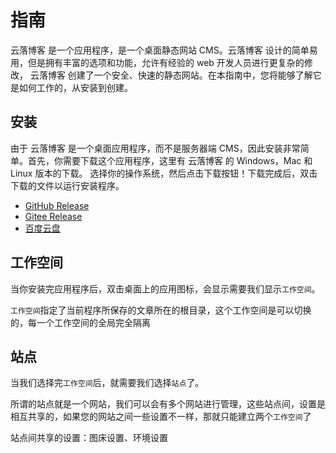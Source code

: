 # 指南

云落博客 是一个应用程序，是一个桌面静态网站 CMS。云落博客 设计的简单易用，但是拥有丰富的选项和功能，允许有经验的 web 开发人员进行更复杂的修改，
云落博客 创建了一个安全、快速的静态网站。在本指南中，您将能够了解它是如何工作的，从安装到创建。

## 安装

由于 云落博客 是一个桌面应用程序，而不是服务器端 CMS，因此安装非常简单。首先，你需要下载这个应用程序，这里有 云落博客 的 Windows，Mac 和 Linux 版本的下载。
选择你的操作系统，然后点击下载按钮！下载完成后，双击下载的文件以运行安装程序。

- [GitHub Release](https://github.com/q2316367743/yun-luo-blog/releases)
- [Gitee Release](https://gitee.com/qiaoshengda/yun-luo-blog/releases)
- [百度云盘](https://pan.baidu.com)

## 工作空间

当你安装完应用程序后，双击桌面上的应用图标，会显示需要我们显示`工作空间`。

`工作空间`指定了当前程序所保存的文章所在的根目录，这个工作空间是可以切换的，每一个工作空间的全局完全隔离

## 站点

当我们选择完`工作空间`后，就需要我们选择`站点`了。

所谓的站点就是一个网站，我们可以会有多个网站进行管理，这些站点间，设置是相互共享的，如果您的网站之间一些设置不一样，那就只能建立两个`工作空间`了

站点间共享的设置：图床设置、环境设置

